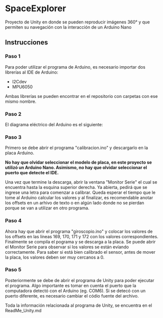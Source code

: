# SpaceExplorer
Proyecto de Unity en donde se pueden reproducir imágenes 360° y que permiten su navegación con la interacción de un Arduino Nano

## Instrucciones

### Paso 1

Para poder utilizar el programa de Arduino, es necesario importar dos librerías al IDE de Arduino:

* I2Cdev
* MPU6050

Ambas librerías se pueden encontrar en el repositorio con carpetas con ese mismo nombre. 

### Paso 2

El diagrama eléctrico del Arduino es el siguiente:


### Paso 3

Primero se debe abrir el programa "calibracion.ino" y descargarlo en la placa Arduino.

**No hay que olvidar seleccionar el modelo de placa, en este proyecto se utilizó un Arduino Nano. Asimismo, no hay que olvidar seleccionar el puerto que detecte el IDE.**

Una vez que termine la descarga, abrir la ventana "Monitor Serie" el cual se encuentra hasta la esquina superior derecha.
Ya abierta, pedirá que se ingrese una letra para comenzar a calibrar. 
Queda esperar el tiempo que le tome al Arduino calcular los valores y al finalizar, es recomendable anotar los offsets en un arhivo de texto o en algún lado donde no se pierdan porque se van a utilizar en otro programa.

### Paso 4

Ahora hay que abrir el programa "giroscopio.ino" y colocar los valores de los offsets en las líneas 169, 170, 171 y 172 con los valores correspondientes. 
Finalmente se compila el pograma y se descarga a la placa. Se puede abrir el Monitor Serie para observar si los valores se están evíando correctamente.
Para saber si está bien calibrado el sensor, antes de mover la placa, los valores deben ser muy cercanos a 0.

### Paso 5

Posteriormente se debe de abrir el programa de Unity para poder ejecutar el programa. Algo importante es tomar en cuenta el puerto que la computadora detectó con el Arduino (eg. COM6).
Si se detecó con un puerto diferente, es necesario cambiar el códio fuente del archivo. 

Toda la información relacionada al programa de Unity, se encuentra en el ReadMe_Unity.md
